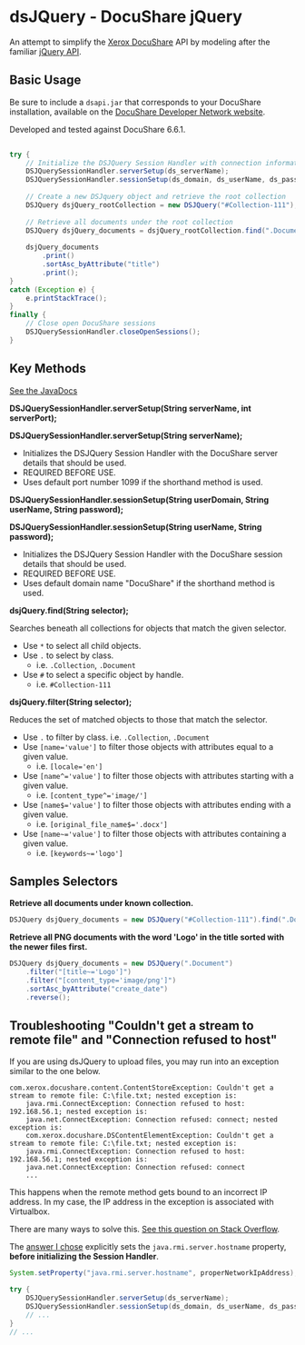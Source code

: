 # dsJQuery - DocuShare jQuery

An attempt to simplify the [Xerox DocuShare](https://www.docushare.com/) API by modeling after the familiar 
[jQuery API](http://api.jquery.com/).

## Basic Usage

Be sure to include a `dsapi.jar` that corresponds to your DocuShare installation,
available on the [DocuShare Developer Network website](https://docushare.xerox.com/dsdn/).

Developed and tested against DocuShare 6.6.1.

```java
	
try {
    // Initialize the DSJQuery Session Handler with connection information
    DSJQuerySessionHandler.serverSetup(ds_serverName);
    DSJQuerySessionHandler.sessionSetup(ds_domain, ds_userName, ds_password);
    
    // Create a new DSJquery object and retrieve the root collection
    DSJQuery dsjQuery_rootCollection = new DSJQuery("#Collection-111");
    
    // Retrieve all documents under the root collection
    DSJQuery dsjQuery_documents = dsjQuery_rootCollection.find(".Document");
    
    dsjQuery_documents
        .print()
        .sortAsc_byAttribute("title")
        .print();	
}
catch (Exception e) {
    e.printStackTrace();
}
finally {
    // Close open DocuShare sessions
    DSJQuerySessionHandler.closeOpenSessions();
}
```

## Key Methods

[See the JavaDocs](https://cityssm.github.io/dsJQuery/)

**DSJQuerySessionHandler.serverSetup(String serverName, int serverPort);**

**DSJQuerySessionHandler.serverSetup(String serverName);**

- Initializes the DSJQuery Session Handler with the DocuShare server details that should be used.
- REQUIRED BEFORE USE.
- Uses default port number 1099 if the shorthand method is used.


**DSJQuerySessionHandler.sessionSetup(String userDomain, String userName, String password);**

**DSJQuerySessionHandler.sessionSetup(String userName, String password);**

- Initializes the DSJQuery Session Handler with the DocuShare session details that should be used.
- REQUIRED BEFORE USE.
- Uses default domain name "DocuShare" if the shorthand method is used.


**dsjQuery.find(String selector);**

Searches beneath all collections for objects that match the given selector.

- Use `*` to select all child objects.
- Use `.` to select by class.
  - i.e. `.Collection`, `.Document`
- Use `#` to select a specific object by handle.
  - i.e. `#Collection-111`


**dsjQuery.filter(String selector);**

Reduces the set of matched objects to those that match the selector.

- Use `.` to filter by class.  i.e. `.Collection`, `.Document`
- Use `[name='value']` to filter those objects with attributes equal to a given value.
  - i.e. `[locale='en']`
- Use `[name^='value']` to filter those objects with attributes starting with a given value.
  - i.e. `[content_type^='image/']`
- Use `[name$='value']` to filter those objects with attributes ending with a given value.
  - i.e. `[original_file_name$='.docx']`
- Use `[name~='value']` to filter those objects with attributes containing a given value.
  - i.e. `[keywords~='logo']`

## Samples Selectors

**Retrieve all documents under known collection.**

```java
DSJQuery dsjQuery_documents = new DSJQuery("#Collection-111").find(".Document");
```
    
**Retrieve all PNG documents with the word 'Logo' in the title sorted with the newer files first.**

```java
DSJQuery dsjQuery_documents = new DSJQuery(".Document")
    .filter("[title~='Logo']")
    .filter("[content_type='image/png']")
    .sortAsc_byAttribute("create_date")
    .reverse();
```

## Troubleshooting "Couldn't get a stream to remote file" and "Connection refused to host"

If you are using dsJQuery to upload files, you may run into an exception similar to the one below.

```
com.xerox.docushare.content.ContentStoreException: Couldn't get a stream to remote file: C:\file.txt; nested exception is: 
	java.rmi.ConnectException: Connection refused to host: 192.168.56.1; nested exception is: 
	java.net.ConnectException: Connection refused: connect; nested exception is: 
	com.xerox.docushare.DSContentElementException: Couldn't get a stream to remote file: C:\file.txt; nested exception is: 
	java.rmi.ConnectException: Connection refused to host: 192.168.56.1; nested exception is: 
	java.net.ConnectException: Connection refused: connect
	...
```

This happens when the remote method gets bound to an incorrect IP address.
In my case, the IP address in the exception is associated with Virtualbox.

There are many ways to solve this.
[See this question on Stack Overflow](https://stackoverflow.com/q/15685686).

The [answer I chose](https://stackoverflow.com/a/28800991) explicitly sets the `java.rmi.server.hostname` property,
**before initializing the Session Handler**.

```java
System.setProperty("java.rmi.server.hostname", properNetworkIpAddress);

try {
    DSJQuerySessionHandler.serverSetup(ds_serverName);
    DSJQuerySessionHandler.sessionSetup(ds_domain, ds_userName, ds_password);
    // ...
}
// ...
```
